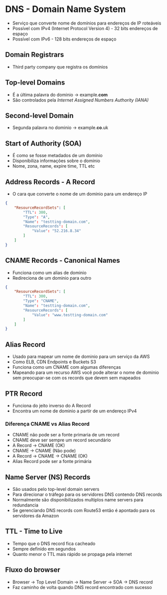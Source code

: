 # DNS - Domain Name System

- Serviço que converte nome de domínios para endereços de IP roteáveis
- Possível com IPv4 (Internet Protocol Version 4) - 32 bits endereços de espaço
- Possível com IPv6 - 128 bits endereços de espaço

## Domain Registrars

- Third party company que registra os domínios

## Top-level Domains

- É a última palavra do dominio -> example.**com**
- São controlados pela *Internet Assigned Numbers Authority (IANA)*

## Second-level Domain

- Segunda palavra no dominio -> example.**co**.uk

## Start of Authority (SOA)

- É como se fosse metadados de um domínio
- Disponibiliza informações sobre o dominio
- Nome, zona, name, expire time, TTL etc

## Address Records - A Record

- O cara que converte o nome de um dominio para um endereço IP

```json
{
    "ResourceRecordSets": [
        "TTL": 300,
        "Type": "A",
        "Name": "testting-domain.com",
        "ResourceRecords": [
            "Value": "52.216.8.34"
        ]
    ]
}
```

## CNAME Records - Canonical Names

- Funciona como um alias de dominio
- Redireciona de um dominio para outro

```json
{
    "ResourceRecordSets": [
        "TTL": 300,
        "Type": "CNAME",
        "Name": "testting-domain.com",
        "ResourceRecords": [
            "Value": "www.testting-domain.com"
        ]
    ]
}
```

## Alias Record

- Usado para mapear um nome de dominio para um serviço da AWS
- Como ELB, CDN Endpoints e Buckets S3
- Funciona como um CNAME com algumas diferenças
- Mapeando para um recurso AWS você pode alterar o nome de dominio sem preocupar-se com os records que devem sem mapeados

## PTR Record

- Funciona do jeito inverso do A Record
- Encontra um nome de dominio a partir de um endereço IPv4

### Diferença CNAME vs Alias Record

- CNAME não pode ser a fonte primaria de um record
- CNAME deve ser sempre um record secundário
- A Record -> CNAME (OK)
- CNAME -> CNAME (Não pode)
- A Record -> CNAME -> CNAME (OK)
- Alias Record pode ser a fonte primária

## Name Server (NS) Records

- São usados pelo top-level domain servers
- Para direcionar o tráfego para os servidores DNS contendo DNS records
- Normalmente são disponibilizados multiplos name servers para redundancia
- Se gerenciando DNS records com Route53 então é apontado para os servidores da Amazon

## TTL - Time to Live

- Tempo que o DNS record fica cacheado
- Sempre definido em segundos
- Quanto menor o TTL mais rápido se propaga pela internet

## Fluxo do browser

- Browser -> Top Level Domain -> Name Server -> SOA -> DNS record
- Faz caminho de volta quando DNS record encontrado com sucesso
